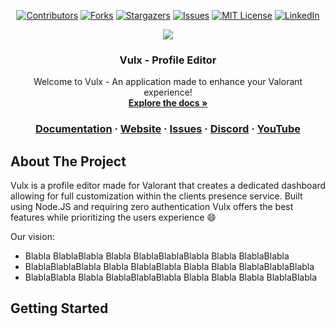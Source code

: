 <a name="readme-top"></a>
<div align="center">

  [![Contributors][contributors-shield]][contributors-url]
  [![Forks][forks-shield]][forks-url]
  [![Stargazers][stars-shield]][stars-url]
  [![Issues][issues-shield]][issues-url]
  [![MIT License][license-shield]][license-url]
  [![LinkedIn][linkedin-shield]][linkedin-url]

  <a href="https://github.com/vulxdev/vulx">
     <img src="https://cdn.discordapp.com/attachments/808090629065801788/1019397170367053824/VULX_PROMO-desat.png">
  </a>

  <h3 align="center">Vulx - Profile Editor</h3>

  <p align="center">
    Welcome to Vulx - An application made to enhance your Valorant experience!
    <br />
    <a href="https://github.com/othneildrew/Best-README-Template"><strong>Explore the docs »</strong></a>
   </p>
   <h3>
    <a href="https://github.com/othneildrew/Best-README-Template">Documentation</a>
    ·
    <a href="https://github.com/othneildrew/Best-README-Template/issues">Website</a>
    ·
    <a href="https://github.com/othneildrew/Best-README-Template/issues">Issues</a>
    ·
    <a href="https://github.com/othneildrew/Best-README-Template/issues">Discord</a>
    ·
    <a href="https://github.com/othneildrew/Best-README-Template/issues">YouTube</a>
   </h3>
</div>

## About The Project

Vulx is a profile editor made for Valorant that creates a dedicated dashboard allowing for full customization within the clients presence service. Built using Node.JS and requiring zero authentication Vulx offers the best features while prioritizing the users experience :smile:

Our vision:
* Blabla BlablaBlabla Blabla BlablaBlablaBlabla Blabla BlablaBlabla
* BlablaBlablaBlabla Blabla BlablaBlabla Blabla Blabla BlablaBlablaBlabla
* BlablaBlabla Blabla BlablaBlablaBlabla Blabla Blabla Blabla BlablaBlabla

## Getting Started

<!-- MARKDOWN LINKS & IMAGES -->
[contributors-shield]: https://img.shields.io/github/contributors/othneildrew/Best-README-Template.svg?style=for-the-badge
[contributors-url]: https://github.com/othneildrew/Best-README-Template/graphs/contributors
[forks-shield]: https://img.shields.io/github/forks/othneildrew/Best-README-Template.svg?style=for-the-badge
[forks-url]: https://github.com/othneildrew/Best-README-Template/network/members
[stars-shield]: https://img.shields.io/github/stars/othneildrew/Best-README-Template.svg?style=for-the-badge
[stars-url]: https://github.com/othneildrew/Best-README-Template/stargazers
[issues-shield]: https://img.shields.io/github/issues/othneildrew/Best-README-Template.svg?style=for-the-badge
[issues-url]: https://github.com/othneildrew/Best-README-Template/issues
[license-shield]: https://img.shields.io/github/license/othneildrew/Best-README-Template.svg?style=for-the-badge
[license-url]: https://github.com/othneildrew/Best-README-Template/blob/master/LICENSE.txt
[linkedin-shield]: https://img.shields.io/badge/-LinkedIn-black.svg?style=for-the-badge&logo=linkedin&colorB=555
[linkedin-url]: https://linkedin.com/in/othneildrew
